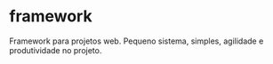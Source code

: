 # framework
Framework para projetos web. Pequeno sistema, simples, agilidade e produtividade no projeto.
